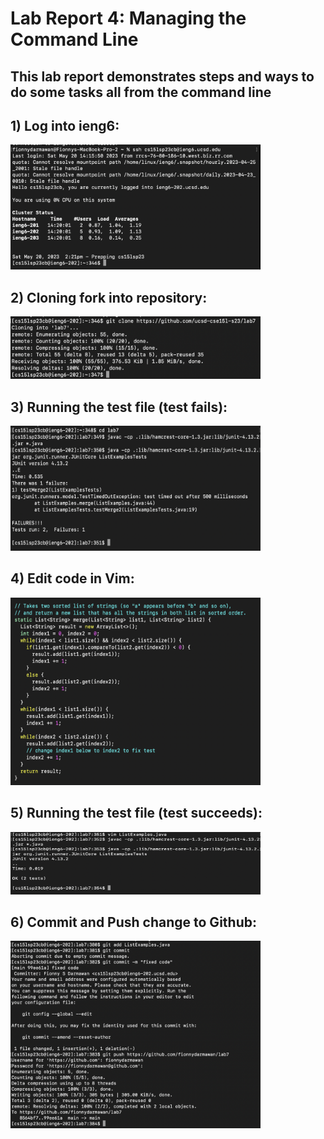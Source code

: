 # Lab Report 4: Managing the Command Line
## This lab report demonstrates steps and ways to do some tasks all from the command line

## 1) Log into ieng6:

<img src="ieng6.png" width="400" height="200">

## 2) Cloning fork into repository:

<img src="clonefork.png" width="400" height="100">

## 3) Running the test file (test fails):

<img src="runTestFail.png" width="400" height="200">

## 4) Edit code in Vim:

<img src="fixedCode.png" width="400" height="300">

## 5) Running the test file (test succeeds):

<img src="runTestSuccess.png" width="400" height="100">

## 6) Commit and Push change to Github:

<img src="gitCommitPush.png" width="400" height="300">
